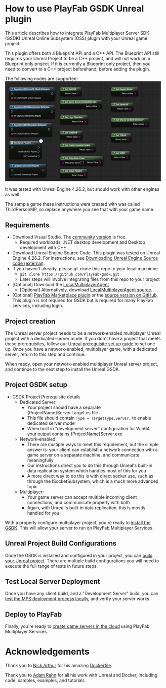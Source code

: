 # How to use PlayFab GSDK Unreal plugin

This article describes how to integrate PlayFab Multiplayer Server SDK (GSDK) Unreal Online Subsystem (OSS) plugin with your Unreal game project.

This plugin offers both a Blueprint API and a C++ API. The Blueprint API still requires your Unreal Project to be a C++ project, and will not work on a Blueprint only project. If it is currently a Blueprint only project, then you need to convert to a C++ project beforehand, before adding the plugin.

The following nodes are supported:
![PlayFab GSDK Blueprint Nodes](Documentation/GSDKBlueprintNodes.png)

It was tested with Unreal Engine 4.26.2, but should work with other engines as well.

The sample game these instructions were created with was called ThirdPersonMP, so replace anywhere you see that with your game name.

## Requirements

* Download Visual Studio. The [community version](https://visualstudio.microsoft.com/vs/community/) is free.
	* Required workloads: .NET desktop development and Desktop development with C++
* Download Unreal Engine Source Code. This plugin was tested on Unreal Engine 4.26.2. For instructions, see [Downloading Unreal Engine Source code (external)](https://docs.unrealengine.com/4.26/en-US/ProgrammingAndScripting/ProgrammingWithCPP/DownloadingSourceCode/).
* If you haven't already, please git clone this repo to your local machinne
	* ```git clone https://github.com/PlayFab/gsdk.git```
	* Later steps will involve integrating files from this repo to your project
* [Optional] Download the [LocalMultiplayerAgent](https://github.com/PlayFab/MpsAgent/releases)
	* [Optional] Alternatively, download [LocalMultiplayerAgent source](https://github.com/PlayFab/MpsAgent/tree/main/LocalMultiplayerAgent).
* [Optional] [PlayFab Marketplace plugin](https://www.unrealengine.com/marketplace/product/playfab-sdk) or the [source version on GitHub](https://github.com/PlayFab/UnrealMarketplacePlugin/tree/master/4.26/PlayFabPlugin/PlayFab). This plugin is not required for GSDK but is required for many PlayFab services, including login.

## Project creation

The Unreal server project needs to be a network-enabled multiplayer Unreal project with a dedicated-server mode. If you don't have a project that meets these prerequisites, follow our [Unreal prerequisite set up guide](ThirdPersonMPSetup.md) to set one up. Once you have a network-enabled, multiplayer game, with a dedicated server, return to this step and continue.

When ready, open your network-enabled multiplayer Unreal server project, and continue to the next step to install the Unreal GSDK.

## Project GSDK setup

* GSDK Project Prerequisite details
	* Dedicated Server:
		* Your project should have a separate {ProjectName}Server.Target.cs file
		* This file should contain ```Type = TargetType.Server;``` to enable dedicated server mode
		* When built in "development server" configuration for Win64, your output contains {ProjectName}Server.exe
	* Network-enabled:
		* There are multiple ways to meet this requirement, but the simple answer is: your client can establish a network connection with a game server on a separate machine, and communicate meaningfully
		* Our instructions direct you to do this through Unreal's built-in data replication system which handles most of this for you
		* A more direct way to do this is with direct socket use, such as through the ISocketSubsystem, which is a much more advanced topic
	* Multiplayer:
		* Your game server can accept multiple incoming client connections, and communicate properly with both
		* Again, with Unreal's built-in data replication, this is mostly handled for you

With a properly configure multiplayer project, you're ready to [install the GSDK](ThirdPersonMPGSDKSetup.md). This will allow your server to run on PlayFab Multiplayer Services.

## Unreal Project Build Configurations

Once the GSDK is installed and configured in your project, you can [build your Unreal project](ThirdPersonMPBuild.md). There are multiple build configurations you will need to execute the full range of tests in future steps.

## Test Local Server Deployment

Once you have any client build, and a "Development Server" build, you can [test the MPS deployment process locally](ThirdPersonMPLocalDeploy.md), and verify your server works.

## Deploy to PlayFab

Finally, you're ready to [create game servers in the cloud](ThirdPersonMPCloudDeploy.md) using PlayFab Multiplayer Services.

# Acknowledgements

Thank you to [Nick Arthur](https://github.com/narthur157) for his amazing [Dockerfile](https://github.com/narthur157/playfab-gsdk-ue4).

Thank you to [Adam Rehn](https://github.com/adamrehn) for all his work with Unreal and Docker, including code, samples, examples, and tutorials.
